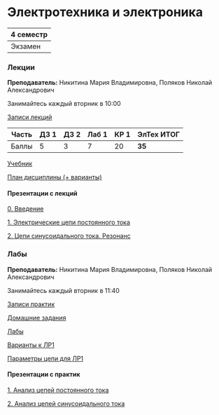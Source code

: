# Электротехника и электроника

|4 семестр|
|---|
|Экзамен|

### Лекции

**Преподаватель:** Никитина Мария Владимировна, Поляков Николай Александрович

Занимайтесь каждый вторник в 10:00

[Записи лекций](https://youtube.com/playlist?list=PLj7ewET2KEJweLQiLJWx8ry9Mw797ph9m)

| Часть | ДЗ 1 | ДЗ 2 | Лаб 1 | КР 1 | **ЭлТех ИТОГ**|
| ---   | --- | --- | --- | --- | --- |
| Баллы   | 5 | 3 | 7 | 20 | **35** |

[Учебник](https://books.ifmo.ru/book/436/obschaya_elektrotehnika.htm)

[План дисциплины (+ варианты)](../Files/Electricals/00_примерный_план_М32xxх.pdf)

#### Презентации с лекций

[0. Введение](../Files/Electricals/лек00_описание_дисциплины.pdf)

[1. Электрические цепи постоянного тока](../Files/Electricals/лек01_ЭЦ_постоянного_тока.pdf)

[2. Цепи синусоидального тока. Резонанс](../Files/Electricals/лек02_ЭЦ_синусоидального_тока_лек02_Резонанс.pdf)

### Лабы

**Преподаватель:** Никитина Мария Владимировна, Поляков Николай Александрович

Занимайтесь каждый вторник в 11:40

[Записи практик](https://youtube.com/playlist?list=PLj7ewET2KEJynPvY9r5Odx4qmveja_dmi)

[Домашние задания](../Files/Electricals/00_var_dz.pdf)

[Лабы](https://books.ifmo.ru/file/pdf/2482.pdf)

[Варианты к ЛР1](../Files/Electricals/пр_лаб03_Распределение_вариантов_к_лабораторной_работе.pdf)

[Параметры цепи для ЛР1](../Files/Electricals/пр_лаб03_Параметры_источника_и_нагрузки_для_выполнения_лабораторной_работы.pdf)

#### Презентации с практик

[1. Анализ цепей постоянного тока](../Files/Electricals/пр_лаб01_Анализ_цепей_постоянного_тока.pdf)

[2. Анализ цепей синусоидального тока](../Files/Electricals/пр_лаб02_Анализ_цепей_синусоидального_тока.pdf)
